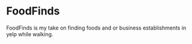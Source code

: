# FoodFinds
FoodFinds is my take on finding foods and or business establishments in yelp while walking. 
